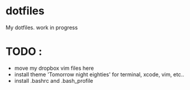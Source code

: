 dotfiles
========

My dotfiles. work in progress

# TODO :

- move my dropbox vim files here
- install theme 'Tomorrow night eighties' for terminal, xcode, vim, etc..
- install .bashrc and .bash_profile

